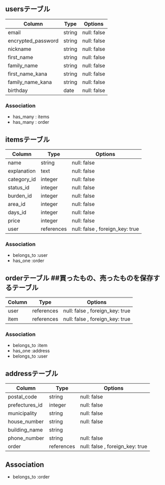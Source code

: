 ## usersテーブル

| Column             | Type       | Options       |
| ------------------ | ---------- | ------------- |
| email              | string     | null: false   |
| encrypted_password | string     | null: false   |
| nickname           | string     | null: false   |
| first_name         | string     | null: false   |
| family_name        | string     | null: false   |
| first_name_kana    | string     | null: false   |
| family_name_kana   | string     | null: false   |
| birthday           | date       | null: false   |

### Association
- has_many : items
- has_many  : order


## itemsテーブル

| Column      | Type       | Options                        |
| ---------   | ---------- | ------------------------------ |
| name        | string     | null: false                    |          
| explanation | text       | null: false                    |
| category_id | integer    | null: false                    |  
| status_id   | integer    | null: false                    |   
| burden_id   | integer    | null: false                    |
| area_id     | integer    | null: false                    |
| days_id     | integer    | null: false                    |
| price       | integer    | null: false                    |
| user        | references | null: false , foreign_key: true|

### Association
- belongs_to :user
- has_one    :order



## orderテーブル ##買ったもの、売ったものを保存するテーブル

| Column     | Type       | Options                        |
| ---------- | ---------- | ------------------------------ |
| user       | references | null: false , foreign_key: true|                            
| item       | references | null: false , foreign_key: true|                    

### Association
- belongs_to :item
- has_one    :address
- belongs_to :user




## addressテーブル

| Column          | Type       | Options                        |
| -------------   | ---------- | ------------------------------ |
| postal_code     | string     | null: false                    |                            
| prefectures_id  | integer    | null: false                    | 
| municipality    | string     | null: false                    | 
| house_number    | string     | null: false                    |
| building_name   | string     |                                |
| phone_number    | string     | null: false                    |  
| order           | references | null: false , foreign_key: true| 

## Association
- belongs_to :order